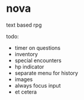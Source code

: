 # nova

text based rpg

todo:

- timer on questions
- inventory
- special encounters
- hp indicator
- separate menu for history
- images
- always focus input
- et cetera
